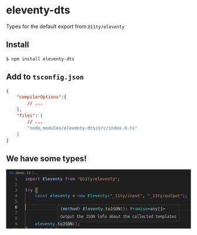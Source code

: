 # eleventy-dts

Types for the default export from `@11ty/eleventy`


## Install
```shell
$ npm install eleventy-dts
```

## Add to `tsconfig.json`
```json
{
	"compilerOptions":{
		// ...
	},
	"files": [
		// ...
		"node_modules/eleventy-dts/src/index.d.ts"
	]
}

```

## We have some types!
![Editor Hint](https://github.com/kevinkhill/eleventy-dts/blob/main/img/hint.png?raw=true)
